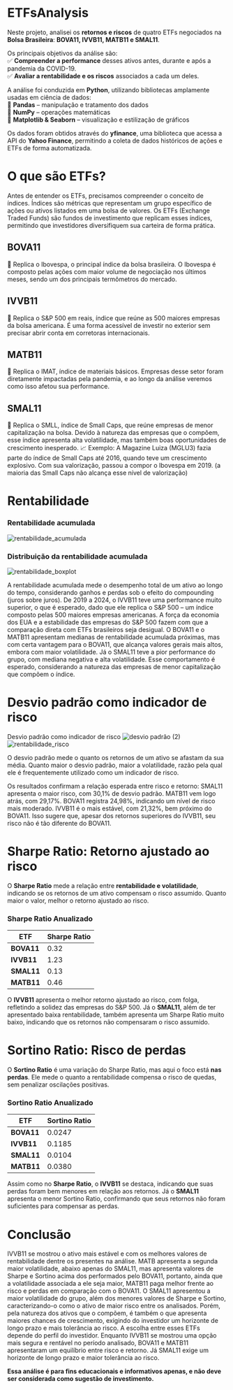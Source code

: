 # ETFsAnalysis
Neste projeto, analisei os **retornos e riscos** de quatro ETFs negociados na **Bolsa Brasileira**: **BOVA11, IVVB11, MATB11 e SMAL11**.  

Os principais objetivos da análise são:  
✅ **Compreender a performance** desses ativos antes, durante e após a pandemia da COVID-19.  
✅ **Avaliar a rentabilidade e os riscos** associados a cada um deles.  

A análise foi conduzida em **Python**, utilizando bibliotecas amplamente usadas em ciência de dados:  
📌 **Pandas** – manipulação e tratamento dos dados  
📌 **NumPy** – operações matemáticas  
📌 **Matplotlib & Seaborn** – visualização e estilização de gráficos  

Os dados foram obtidos através do **yfinance**, uma biblioteca que acessa a API do **Yahoo Finance**, permitindo a coleta de dados históricos de ações e ETFs de forma automatizada.  

# O que são ETFs?
Antes de entender os ETFs, precisamos compreender o conceito de índices. Índices são métricas que representam um grupo específico de ações ou ativos listados em uma bolsa de valores.
Os ETFs (Exchange Traded Funds) são fundos de investimento que replicam esses índices, permitindo que investidores diversifiquem sua carteira de forma prática.

## BOVA11
📌 Replica o Ibovespa, o principal índice da bolsa brasileira. O Ibovespa é composto pelas ações com maior volume de negociação nos últimos meses, sendo um dos principais termômetros do mercado.

## IVVB11
📌 Replica o S&P 500 em reais, índice que reúne as 500 maiores empresas da bolsa americana. É uma forma acessível de investir no exterior sem precisar abrir conta em corretoras internacionais.

## MATB11
📌 Replica o IMAT, índice de materiais básicos. Empresas desse setor foram diretamente impactadas pela pandemia, e ao longo da análise veremos como isso afetou sua performance.

## SMAL11
📌 Replica o SMLL, índice de Small Caps, que reúne empresas de menor capitalização na bolsa.
Devido à natureza das empresas que o compõem, esse índice apresenta alta volatilidade, mas também boas oportunidades de crescimento inesperado.
📈 Exemplo: A Magazine Luiza (MGLU3) fazia parte do índice de Small Caps até 2016, quando teve um crescimento explosivo. Com sua valorização, passou a compor o Ibovespa em 2019. (a maioria das Small Caps não alcança esse nível de valorização)

# Rentabilidade
### Rentabilidade acumulada
![rentabilidade_acumulada](https://github.com/user-attachments/assets/e83f79f0-b61d-4448-8ba7-c6f03b3561a4)


### Distribuição da rentabilidade acumulada
![rentabilidade_boxplot](https://github.com/user-attachments/assets/a1688cb7-a074-434d-b255-3ac1ddc47107)


A rentabilidade acumulada mede o desempenho total de um ativo ao longo do tempo, considerando ganhos e perdas sob o efeito do compounding (juros sobre juros).
De 2019 a 2024, o IVVB11 teve uma performance muito superior, o que é esperado, dado que ele replica o S&P 500 – um índice composto pelas 500 maiores empresas americanas. A força da economia dos EUA e a estabilidade das empresas do S&P 500 fazem com que a comparação direta com ETFs brasileiros seja desigual.
O BOVA11 e o MATB11 apresentam medianas de rentabilidade acumulada próximas, mas com certa vantagem para o BOVA11, que alcança valores gerais mais altos, embora com maior volatilidade.
Já o SMAL11 teve a pior performance do grupo, com mediana negativa e alta volatilidade. Esse comportamento é esperado, considerando a natureza das empresas de menor capitalização que compõem o índice.

# Desvio padrão como indicador de risco
Desvio padrão como indicador de risco
![desvio padrão (2)](https://github.com/user-attachments/assets/c7201736-4c7f-49b3-b859-7e833c547592)
![rentabilidade_risco](https://github.com/user-attachments/assets/eee69903-464d-4068-9de5-a9f27823b273)


O desvio padrão mede o quanto os retornos de um ativo se afastam da sua média. Quanto maior o desvio padrão, maior a volatilidade, razão pela qual ele é frequentemente utilizado como um indicador de risco.

Os resultados confirmam a relação esperada entre risco e retorno:
SMAL11 apresenta o maior risco, com 30,1% de desvio padrão.
MATB11 vem logo atrás, com 29,17%.
BOVA11 registra 24,98%, indicando um nível de risco mais moderado.
IVVB11 é o mais estável, com 21,32%, bem próximo do BOVA11. Isso sugere que, apesar dos retornos superiores do IVVB11, seu risco não é tão diferente do BOVA11.

# Sharpe Ratio: Retorno ajustado ao risco 

O **Sharpe Ratio** mede a relação entre **rentabilidade e volatilidade**, indicando se os retornos de um ativo compensam o risco assumido. Quanto maior o valor, melhor o retorno ajustado ao risco.  

### **Sharpe Ratio Anualizado**  
| ETF       | Sharpe Ratio |
|-----------|-------------|
| **BOVA11**  | 0.32        |
| **IVVB11**  | 1.23        |
| **SMAL11**  | 0.13        |
| **MATB11**  | 0.46        |

O **IVVB11** apresenta o melhor retorno ajustado ao risco, com folga, refletindo a solidez das empresas do S&P 500. Já o **SMAL11**, além de ter apresentado baixa rentabilidade, também apresenta um Sharpe Ratio muito baixo, indicando que os retornos não compensaram o risco assumido.  

# Sortino Ratio: Risco de perdas  

O **Sortino Ratio** é uma variação do Sharpe Ratio, mas aqui o foco está **nas perdas**. Ele mede o quanto a rentabilidade compensa o risco de quedas, sem penalizar oscilações positivas.  

### **Sortino Ratio Anualizado**  
| ETF       | Sortino Ratio |
|-----------|--------------|
| **BOVA11**  | 0.0247       |
| **IVVB11**  | 0.1185       |
| **SMAL11**  | 0.0104       |
| **MATB11**  | 0.0380       |

Assim como no **Sharpe Ratio**, o **IVVB11** se destaca, indicando que suas perdas foram bem menores em relação aos retornos. Já o **SMAL11** apresenta o menor Sortino Ratio, confirmando que seus retornos não foram suficientes para compensar as perdas.  

# Conclusão
IVVB11 se mostrou o ativo mais estável e com os melhores valores de rentabilidade dentre os presentes na análise.
MATB apresenta a segunda maior volatilidade, abaixo apenas do SMAL11, mas apresenta valores de Sharpe e Sortino acima dos performados pelo BOVA11, portanto, ainda que a volatilidade associada a ele seja maior, MATB11 paga melhor frente ao risco e perdas em comparação com o BOVA11.
O SMAL11 apresentou a maior volatilidade do grupo, além dos menores valores de Sharpe e Sortino, caracterizando-o como o ativo de maior risco entre os analisados. Porém, pela natureza dos ativos que o compõem, é também o que apresenta maiores chances de crescimento, exigindo do investidor um horizonte de longo prazo e mais tolerância ao risco.
A escolha entre esses ETFs depende do perfil do investidor. Enquanto IVVB11 se mostrou uma opção mais segura e rentável no período analisado, BOVA11 e MATB11 apresentaram um equilíbrio entre risco e retorno. Já SMAL11 exige um horizonte de longo prazo e maior tolerância ao risco.

**Essa análise é para fins educacionais e informativos apenas, e não deve ser considerada como sugestão de investimento.**

